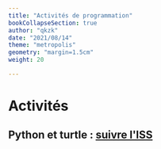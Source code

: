 ```yaml
---
title: "Activités de programmation"
bookCollapseSection: true
author: "qkzk"
date: "2021/08/14"
theme: "metropolis"
geometry: "margin=1.5cm"
weight: 20

---
```


# Activités

## Python et turtle : [suivre l'ISS](python-3-16-turle-et-iss/)
